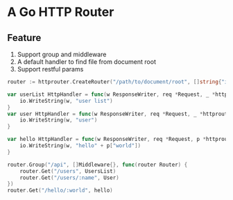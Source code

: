 # A Go HTTP Router

## Feature

1. Support group and middleware
2. A default handler to find file from document root
3. Support restful params

```go
router := httprouter.CreateRouter("/path/to/document/root", []string{"index.html"})

var userList HttpHandler = func(w ResponseWriter, req *Request, _ *httprouter.Params) {
    io.WriteString(w, "user list")
}
var user HttpHandler = func(w ResponseWriter, req *Request, _ *httprouter.Params) {
    io.WriteString(w, "user")
}

var hello HttpHandler = func(w ResponseWriter, req *Request, p *httprouter.Params) {
    io.WriteString(w, "hello" + p["world"])
}

router.Group("/api", []Middleware{}, func(router Router) {
    router.Get("/users", UsersList)
    router.Get("/users/:name", User)
})
router.Get("/hello/:world", hello)

```

